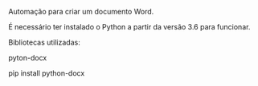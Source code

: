 Automação para criar um documento Word. 

É necessário ter instalado o Python a partir da versão 3.6 para funcionar. 

Bibliotecas utilizadas:

pyton-docx

pip install python-docx 

